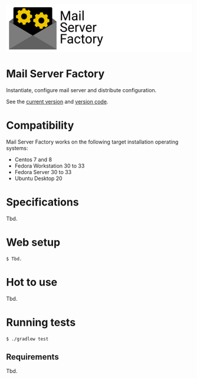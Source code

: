 ![](Logo.png)

# Mail Server Factory

Instantiate, configure mail server and distribute configuration.

See the [current version](./version.txt) and
[version code](./version_code.txt).

# Compatibility

Mail Server Factory works on the following target installation operating systems:

- Centos 7 and 8
- Fedora Workstation 30 to 33
- Fedora Server 30 to 33
- Ubuntu Desktop 20

# Specifications

Tbd.

# Web setup

```
$ Tbd.
```

# Hot to use

Tbd.

# Running tests

```
$ ./gradlew test
```

## Requirements

Tbd.